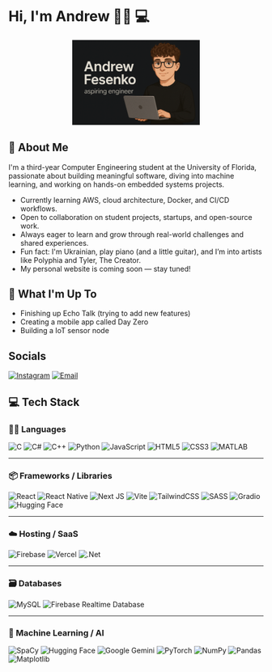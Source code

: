 # Hi, I'm Andrew 👋🏻 💻

<p align="center">
  <img src="banner.png" alt="Andrew Fesenko - Aspiring Engineer" width="50%">
</p>

## 💼 About Me

I'm a third-year Computer Engineering student at the University of Florida, passionate about building meaningful software, diving into machine learning, and working on hands-on embedded systems projects.

- Currently learning AWS, cloud architecture, Docker, and CI/CD workflows.
- Open to collaboration on student projects, startups, and open-source work.
- Always eager to learn and grow through real-world challenges and shared experiences.
- Fun fact: I'm Ukrainian, play piano (and a little guitar), and I’m into artists like Polyphia and Tyler, The Creator.
- My personal website is coming soon — stay tuned!

## 🚀 What I'm Up To

- Finishing up Echo Talk (trying to add new features)
- Creating a mobile app called Day Zero
- Building a IoT sensor node

## Socials
[![Instagram](https://img.shields.io/badge/Instagram-%23E4405F.svg?logo=Instagram&logoColor=white)](https://instagram.com/and_rew.f)
[![Email](https://img.shields.io/badge/Email-D14836?logo=gmail&logoColor=white)](mailto:andrewfesenko05@gmail.com)

## 💻 Tech Stack

### 🧑‍💻 Languages  
![C](https://img.shields.io/badge/c-%2300599C.svg?style=flat&logo=c&logoColor=white)  ![C#](https://img.shields.io/badge/c%23-%23239120.svg?style=flat&logo=csharp&logoColor=white)  ![C++](https://img.shields.io/badge/c++-%2300599C.svg?style=flat&logo=c%2B%2B&logoColor=white)  ![Python](https://img.shields.io/badge/python-3670A0?style=flat&logo=python&logoColor=ffdd54)  ![JavaScript](https://img.shields.io/badge/javascript-%23323330.svg?style=flat&logo=javascript&logoColor=%23F7DF1E)  ![HTML5](https://img.shields.io/badge/html5-%23E34F26.svg?style=flat&logo=html5&logoColor=white)  ![CSS3](https://img.shields.io/badge/css3-%231572B6.svg?style=flat&logo=css3&logoColor=white)  ![MATLAB](https://img.shields.io/badge/matlab-orange?style=flat&logo=mathworks)

---

### 📦 Frameworks / Libraries  
![React](https://img.shields.io/badge/react-%2320232a.svg?style=flat&logo=react&logoColor=%2361DAFB)  ![React Native](https://img.shields.io/badge/react_native-%2320232a.svg?style=flat&logo=react&logoColor=%2361DAFB)  ![Next JS](https://img.shields.io/badge/Next-black?style=flat&logo=next.js&logoColor=white)  ![Vite](https://img.shields.io/badge/vite-%23646CFF.svg?style=flat&logo=vite&logoColor=white)  ![TailwindCSS](https://img.shields.io/badge/tailwindcss-%2338B2AC.svg?style=flat&logo=tailwind-css&logoColor=white)  ![SASS](https://img.shields.io/badge/SASS-hotpink.svg?style=flat&logo=SASS&logoColor=white)  ![Gradio](https://img.shields.io/badge/gradio-FF6E6E?style=flat)  ![Hugging Face](https://img.shields.io/badge/huggingface-FFBF00?style=flat&logo=huggingface&logoColor=white)  

---

### ☁️ Hosting / SaaS  
![Firebase](https://img.shields.io/badge/firebase-%23039BE5.svg?style=flat&logo=firebase)  ![Vercel](https://img.shields.io/badge/vercel-%23000000.svg?style=flat&logo=vercel&logoColor=white)  ![.Net](https://img.shields.io/badge/.NET-5C2D91?style=flat&logo=.net&logoColor=white)

---

### 🗃️ Databases  
![MySQL](https://img.shields.io/badge/mysql-4479A1.svg?style=flat&logo=mysql&logoColor=white)  ![Firebase Realtime Database](https://img.shields.io/badge/firebase-db-yellow?style=flat&logo=firebase)

---

### 🤖 Machine Learning / AI  
![SpaCy](https://img.shields.io/badge/spacy-4e9dff?style=flat)  ![Hugging Face](https://img.shields.io/badge/huggingface-FFBF00?style=flat&logo=huggingface&logoColor=white)  ![Google Gemini](https://img.shields.io/badge/gemini-ai-blue?style=flat)  ![PyTorch](https://img.shields.io/badge/PyTorch-%23EE4C2C.svg?style=flat&logo=PyTorch&logoColor=white)  ![NumPy](https://img.shields.io/badge/numpy-%23013243.svg?style=flat&logo=numpy&logoColor=white)  ![Pandas](https://img.shields.io/badge/pandas-%23150458.svg?style=flat&logo=pandas&logoColor=white)  ![Matplotlib](https://img.shields.io/badge/Matplotlib-%23ffffff.svg?style=flat&logo=Matplotlib&logoColor=black)
